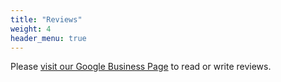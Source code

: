 ```yaml
---
title: "Reviews"
weight: 4
header_menu: true
---
```


Please [visit our Google Business Page](https://maps.app.goo.gl/t9dsACFLPTcxPLsu6) to read or write reviews.
